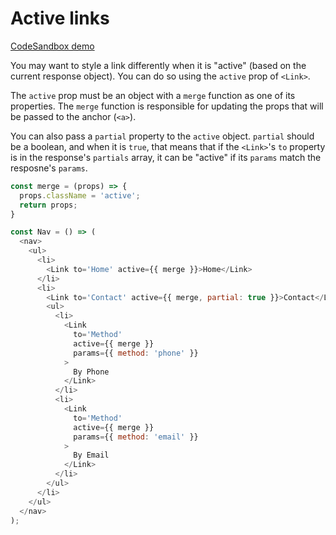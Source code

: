 # Active links

[CodeSandbox demo](https://codesandbox.io/s/github/pshrmn/curi/tree/master/examples/react/active-links)

You may want to style a link differently when it is "active" (based on the current response object). You can do so using the `active` prop of `<Link>`.

The `active` prop must be an object with a `merge` function as one of its properties. The `merge` function is responsible for updating the props that will be passed to the anchor (`<a>`).

You can also pass a `partial` property to the `active` object. `partial` should be a boolean, and when it is `true`, that means that if the `<Link>`'s `to` property is in the response's `partials` array, it can be "active" if its `params` match the resposne's `params`.

```js
const merge = (props) => {
  props.className = 'active';
  return props;
}

const Nav = () => (
  <nav>
    <ul>
      <li>
        <Link to='Home' active={{ merge }}>Home</Link>
      </li>
      <li>
        <Link to='Contact' active={{ merge, partial: true }}>Contact</Link>
        <ul>
          <li>
            <Link
              to='Method'
              active={{ merge }}
              params={{ method: 'phone' }}
            >
              By Phone
            </Link>
          </li>
          <li>
            <Link
              to='Method'
              active={{ merge }}
              params={{ method: 'email' }}
            >
              By Email
            </Link>
          </li>
        </ul>
      </li>
    </ul>
  </nav>
);
```
